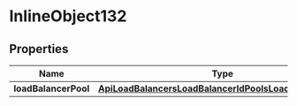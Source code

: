 

# InlineObject132

## Properties

Name | Type | Description | Notes
------------ | ------------- | ------------- | -------------
**loadBalancerPool** | [**ApiLoadBalancersLoadBalancerIdPoolsLoadBalancerPool**](ApiLoadBalancersLoadBalancerIdPoolsLoadBalancerPool.md) |  |  [optional]



